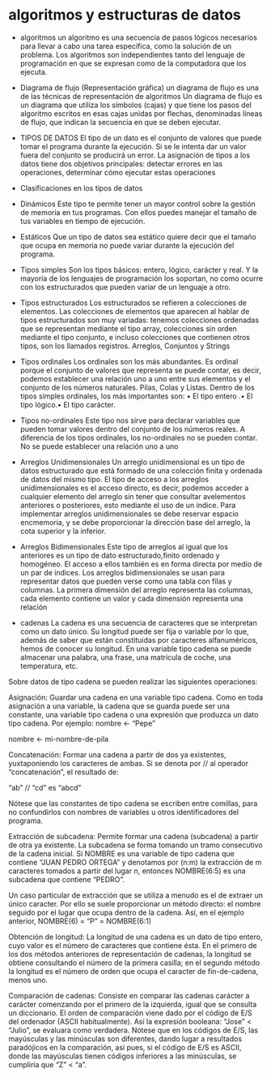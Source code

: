 # algoritmos y estructuras de datos
- algoritmos un algoritmo es una secuencia de pasos lógicos necesarios para llevar a cabo una tarea especifica, como la solución de un problema. Los algoritmos son independientes tanto del lenguaje de programación en que se expresan como de la computadora que los ejecuta.

- Diagrama de flujo (Representación gráfica) un diagrama de flujo  es una de las técnicas de representación de algoritmos Un diagrama de flujo es un diagrama que utiliza los símbolos (cajas) y que tiene los pasos del algoritmo escritos en esas cajas unidas por flechas, denominadas líneas de flujo, que indican la secuencia en que se deben ejecutar.

- TIPOS DE DATOS
El tipo de un dato es el conjunto de valores que puede tomar el programa durante la ejecución. Si se le intenta dar un valor fuera del conjunto se producirá un error. La asignación de tipos a los datos tiene dos objetivos principales: detectar errores en las operaciones, determinar cómo ejecutar estas operaciones

- Clasificaciones en los tipos de datos

- Dinámicos Este tipo te permite tener un mayor control sobre la gestión de memoria en tus programas. Con ellos puedes manejar el tamaño de tus variables en tiempo de ejecución.

- Estáticos Que un tipo de datos sea estático quiere decir que el tamaño que ocupa en memoria no puede variar durante la ejecución del programa.

- Tipos simples
Son los tipos básicos: entero, lógico, carácter y real. Y la mayoría de los lenguajes de programación los soportan, no como ocurre con los estructurados que pueden variar de un lenguaje a otro.
- Tipos estructurados
Los estructurados se refieren a colecciones de elementos. Las colecciones de elementos que aparecen al hablar de tipos estructurados son muy variadas: tenemos colecciones ordenadas que se representan mediante el tipo array, colecciones sin orden mediante el tipo conjunto, e incluso colecciones que contienen otros tipos, son los llamados registros. Arreglos, Conjuntos y Strings
- Tipos ordinales
Los ordinales son los más abundantes. Es ordinal porque el conjunto de valores que representa se puede contar, es decir, podemos establecer una relación uno a uno entre sus elementos y el conjunto de los números naturales. Pilas, Colas y Listas.
Dentro de los tipos simples ordinales, los más importantes son:
• El tipo entero .• El tipo lógico.• El tipo carácter.
- Tipos no-ordinales
Este tipo nos sirve para declarar variables que pueden tomar valores dentro del conjunto de los números reales. A diferencia de los tipos ordinales, los no-ordinales no se pueden contar. No se puede establecer una relación uno a uno

- Arreglos Unidimensionales
Un arreglo unidimensional es un tipo de datos estructurado que está formado de una colección finita y ordenada de datos del mismo tipo.
El tipo de acceso a los arreglos unidimensionales es el acceso directo, es decir, podemos acceder a cualquier elemento del arreglo sin tener que consultar avelementos anteriores o posteriores, esto mediante el uso de un índice.
Para implementar arreglos unidimensionales se debe reservar espacio encmemoria, y se debe proporcionar la dirección base del arreglo, la cota superior y la inferior.
- Arreglos Bidimensionales
Este tipo de arreglos al igual que los anteriores es un tipo de dato estructurado,finito ordenado y homogéneo. El acceso a ellos también es en forma directa por medio de un par de índices.
Los arreglos bidimensionales se usan para representar datos que pueden verse como una tabla con filas y columnas. La primera dimensión del arreglo representa las columnas, cada elemento contiene un valor y cada dimensión representa una relación
- cadenas
La cadena es una secuencia de caracteres que se interpretan como un dato único. Su longitud puede ser fija o variable por lo que, además de saber que están constituidas por caracteres alfanuméricos, hemos de conocer su longitud.
En una variable tipo cadena se puede almacenar una palabra, una frase, una matricula de coche, una temperatura, etc.

Sobre datos de tipo cadena se pueden realizar las siguientes operaciones:

Asignación: Guardar una cadena en una variable tipo cadena. Como en toda asignación a una variable, la cadena que se guarda puede ser una constante, una variable tipo cadena o una expresión que produzca un dato tipo cadena. Por
ejemplo:
nombre ← “Pepe”

nombre ← mi-nombre-de-pila

Concatenación: Formar una cadena a partir de dos ya existentes, yuxtaponiendo los caracteres de ambas. Si se denota por // al operador “concatenación”, el resultado de:

“ab” // “cd” es “abcd”

Nótese que las constantes de tipo cadena se escriben entre comillas, para no confundirlos con nombres de variables u otros identificadores del programa.

Extracción de subcadena: Permite formar una cadena (subcadena) a partir de otra ya existente. La subcadena se forma tomando un tramo consecutivo de la cadena inicial. Si NOMBRE es una variable de tipo cadena que contiene “JUAN PEDRO
ORTEGA” y denotamos por (n:m) la extracción de m caracteres tomados a partir del lugar n, entonces NOMBRE(6:5) es una subcadena que contiene “PEDRO”.

Un caso particular de extracción que se utiliza a menudo es el de extraer un único caracter. Por ello se suele proporcionar un método directo: el nombre seguido por
el lugar que ocupa dentro de la cadena. Así, en el ejemplo anterior, NOMBRE(6) = “P” = NOMBRE(6:1)

Obtención de longitud: La longitud de una cadena es un dato de tipo entero, cuyo valor es el número de caracteres que contiene ésta. En el primero de los dos métodos anteriores de representación de cadenas, la longitud se obtiene
consultando el número de la primera casilla; en el segundo método la longitud es el número de orden que ocupa el caracter de fin-de-cadena, menos uno.

Comparación de cadenas: Consiste en comparar las cadenas carácter a carácter comenzando por el primero de la izquierda, igual que se consulta un diccionario. El orden de comparación viene dado por el código de E/S del ordenador (ASCII habitualmente). Así la expresión booleana: “Jose” < “Julio”, se evaluara como verdadera. Nótese que en los códigos de E/S, las mayúsculas y las minúsculas son
diferentes, dando lugar a resultados paradójicos en la comparación, así pues, si el código de E/S es ASCII, donde las mayúsculas tienen códigos inferiores a las minúsculas, se cumpliría que “Z” < “a”. 
